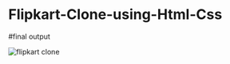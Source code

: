 # Flipkart-Clone-using-Html-Css
#final output

![flipkart clone](https://github.com/NiharShah7/Flipkart-Clone-using-Html-Css/assets/141811336/cf997fed-80ed-4025-85c9-722b6b191872)
